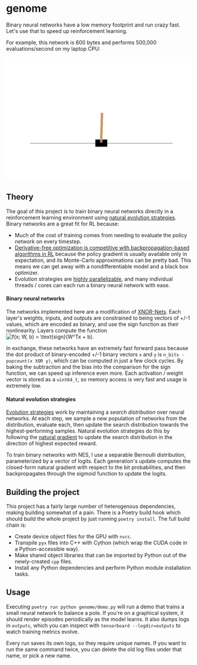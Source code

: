 # genome
Binary neural networks have a low memory footprint and run crazy fast.
Let's use that to speed up reinforcement learning.

For example, this network is 600 bytes and performs 500,000 evaluations/second on my laptop CPU:

![Binary Cartpole](resources/cartpole.gif)

## Theory
The goal of this project is to train binary neural networks directly in a reinforcement learning environment using
[natural evolution strategies](http://www.jmlr.org/papers/volume15/wierstra14a/wierstra14a.pdf).
Binary networks are a great fit for RL because:
 - Much of the cost of training comes from needing to evaluate the policy network on every timestep.
 - [Derivative-free optimization is competitive with backpropagation-based algorithms in RL](https://openai.com/blog/evolution-strategies/)
   because the policy gradient is usually available only in expectation, and its Monte-Carlo approximations can be pretty bad.
   This means we can get away with a nondifferentiable model and a black box optimizer.
 - Evolution strategies are [highly parallelizable](https://arxiv.org/abs/1703.03864),
   and many individual threads / cores can each run a binary neural network with ease.

#### Binary neural networks
The networks implemented here are a modification of [XNOR-Nets](https://arxiv.org/abs/1603.05279).
Each layer's weights, inputs, and outputs are constrained to being vectors of +/-1 values, which
are encoded as binary, and use the sign function as their nonlinearity. Layers compute the function
![f(x; W, b) = \text{sign}(W^Tx + b)](https://render.githubusercontent.com/render/math?math=f(x%3B%20W%2C%20b)%20%3D%20%5Ctext%7Bsign%7D(W%5ETx%20%2B%20b)).

In exchange, these networks have an extremely fast forward pass because the dot product of binary-encoded +/-1
binary vectors `x` and `y` is `n_bits - popcount(x XOR y)`, which can be computed in just a few clock cycles.
By baking the subtraction and the bias into the comparison for the sign function, we can speed up inference even more.
Each activation / weight vector is stored as a `uint64_t`, so memory access is very fast and usage is extremely low.

#### Natural evolution strategies

[Evolution strategies](https://blog.otoro.net/2017/10/29/visual-evolution-strategies/)
work by maintaining a *search distribution* over neural networks.
At each step, we sample a new population of networks from the distribution, evaluate each, then
update the search distribution towards the highest-performing samples.
Natural evolution strategies do this by following the
[natural gradient](https://wiseodd.github.io/techblog/2018/03/14/natural-gradient/) to update
the search distribution in the direction of highest expected reward.

To train binary networks with NES, I use a separable Bernoulli distribution, parameterized by
a vector of logits. Each generation's update computes the closed-form natural gradient with respect to the
bit probabilities, and then backpropagates through the sigmoid function to update the logits.

## Building the project

This project has a fairly large number of heterogenous dependencies, making building somewhat of a pain.
There is a Poetry build hook which should build the whole project by just running `poetry install`.
The full build chain is:

 - Create device object files for the GPU with `nvcc`.
 - Transpile `pyx` files into C++ with Cython (which wrap the CUDA code in a Python-accessible way).
 - Make shared object libraries that can be imported by Python out of the newly-created `cpp` files.
 - Install any Python dependencies and perform Python module installation tasks.

## Usage

Executing `poetry run python genome/demo.py` will run a demo that trains a small neural network to balance a pole.
If you're on a graphical system, it should render episodes periodically as the model learns.
It also dumps logs in `outputs`, which you can inspect with `tensorboard --logdir=outputs` to watch training metrics evolve.

Every run saves its own logs, so they require unique names. If you want to run the same command twice, you can
delete the old log files under that name, or pick a new name.
